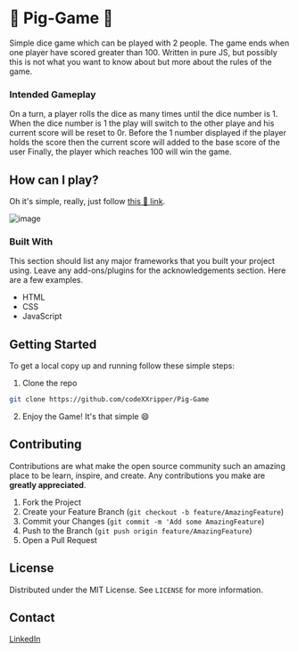 # 🐷 Pig-Game 🐷
Simple dice game which can be played with 2 people. The game ends when one player have scored greater than 100.
Written in pure JS, but possibly this is not what you want to know about but more about the rules of the game.



### Intended Gameplay


On a turn, a player rolls the dice as many times until the dice number is 1.
When the dice number is 1 the play will switch to the other playe and his current score will be reset to 0r.
Before the 1 number displayed if the player holds the score then the current score will added to the base score of the user
Finally, the player which reaches 100 will win the game.



## How can I play?

Oh it's simple, really, just follow [this 🐷 link](https://pig-game-ag40.onrender.com/).

![image](https://user-images.githubusercontent.com/56386562/211483821-25166147-ab58-48fa-892d-d9309e8e7c50.png)


### Built With
This section should list any major frameworks that you built your project using. Leave any add-ons/plugins for the acknowledgements section. Here are a few examples.
* HTML
* CSS
* JavaScript


<!-- GETTING STARTED -->
## Getting Started

To get a local copy up and running follow these simple steps:

1. Clone the repo
```sh
git clone https://github.com/codeXXripper/Pig-Game
```
2. Enjoy the Game! It's that simple :smile:

<!-- CONTRIBUTING -->
## Contributing

Contributions are what make the open source community such an amazing place to be learn, inspire, and create. Any contributions you make are **greatly appreciated**.

1. Fork the Project
2. Create your Feature Branch (`git checkout -b feature/AmazingFeature`)
3. Commit your Changes (`git commit -m 'Add some AmazingFeature`)
4. Push to the Branch (`git push origin feature/AmazingFeature`)
5. Open a Pull Request



<!-- LICENSE -->
## License

Distributed under the MIT License. See `LICENSE` for more information.


<!-- CONTACT -->
## Contact

[LinkedIn](https://www.linkedin.com/in/israel-fitsum/)
